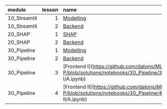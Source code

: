 | module       |   lesson | name                                                                                                     |
|:-------------|---------:|:---------------------------------------------------------------------------------------------------------|
| 10_Streamlit |        1 | [Modelling](https://github.com/datons/ML-P/blob/solutions/notebooks/10_Streamlit/1_Modelling/A.ipynb)    |
| 10_Streamlit |        2 | [Backend](https://github.com/datons/ML-P/blob/solutions/notebooks/10_Streamlit/2_Backend/A.ipynb)        |
| 20_SHAP      |        1 | [SHAP](https://github.com/datons/ML-P/blob/solutions/notebooks/20_SHAP/1_SHAP/A.ipynb)                   |
| 20_SHAP      |        2 | [Backend](https://github.com/datons/ML-P/blob/solutions/notebooks/20_SHAP/2_Backend/A.ipynb)             |
| 30_Pipeline  |        1 | [Modelling](https://github.com/datons/ML-P/blob/solutions/notebooks/30_Pipeline/1_Modelling/A.ipynb)     |
| 30_Pipeline  |        2 | [Backend](https://github.com/datons/ML-P/blob/solutions/notebooks/30_Pipeline/2_Backend/A.ipynb)         |
| 30_Pipeline  |        3 | [Frontend I](https://github.com/datons/ML-P/blob/solutions/notebooks/30_Pipeline/3_Frontend I/A.ipynb)   |
| 30_Pipeline  |        4 | [Frontend II](https://github.com/datons/ML-P/blob/solutions/notebooks/30_Pipeline/4_Frontend II/A.ipynb) |